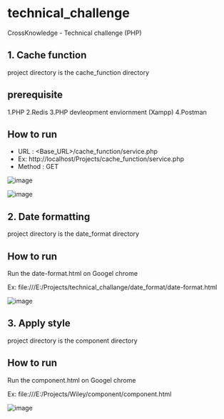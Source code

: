 # technical_challenge
CrossKnowledge - Technical challenge (PHP)

## 1.  Cache function

project directory is the cache_function directory

## prerequisite
 1.PHP 
 2.Redis
 3.PHP devleopment enviornment (Xampp)
 4.Postman
 
## How to run

* URL : <Base_URL>/cache_function/service.php
* Ex: http://localhost/Projects/cache_function/service.php
* Method : GET

![image](https://user-images.githubusercontent.com/10738845/126632324-14605ea8-74d6-432f-9cfa-5611741b79e9.png)

![image](https://user-images.githubusercontent.com/10738845/126632409-99342400-0d4a-43e3-806e-9e457c63daa2.png)


## 2.  Date formatting

project directory is the date_format directory

## How to run

Run the date-format.html on Googel chrome

Ex: file:///E:/Projects/technical_challange/date_format/date-format.html

![image](https://user-images.githubusercontent.com/10738845/126632766-acaf3d0c-83be-4059-bca5-d29cb92ce81a.png)


## 3.  Apply style

project directory is  the component directory

## How to run

Run the component.html on Googel chrome

Ex: file:///E:/Projects/Wiley/component/component.html

![image](https://user-images.githubusercontent.com/10738845/126633072-72213064-bba2-4e83-ba7c-ed8ca6a78bb6.png)


